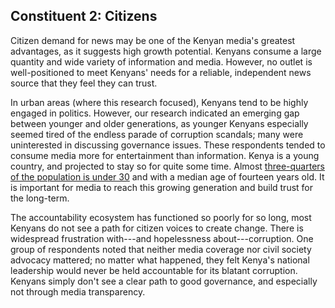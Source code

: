<h2 class="block">
  <span class="preTitle">Constituent 2:</span>
  <span class="title">Citizens</span>
</h2>

Citizen demand for news may be one of the Kenyan media's greatest advantages, as it suggests high growth potential. Kenyans consume a large quantity and wide variety of information and media. However, no outlet is well-positioned to meet Kenyans' needs for a reliable, independent news source that they feel they can trust.

In urban areas (where this research focused), Kenyans tend to be highly engaged in politics. However, our research indicated an emerging gap between younger and older generations, as younger Kenyans especially seemed tired of the endless parade of corruption scandals; many were uninterested in discussing governance issues. These respondents tended to consume media more for entertainment than information. Kenya is a young country, and projected to stay so for quite some time. Almost [three-quarters of the population is under 30](https://www.census.gov/population/international/files/at/AGTRNDKE.pdf) and with a median age of fourteen years old. It is important for media to reach this growing generation and build trust for the long-term.

The accountability ecosystem has functioned so poorly for so long, most Kenyans do not see a path for citizen voices to create change. There is widespread frustration with---and hopelessness about---corruption. One group of respondents noted that neither media coverage nor civil society advocacy mattered; no matter what happened, they felt Kenya's national leadership would never be held accountable for its blatant corruption. Kenyans simply don't see a clear path to good governance, and especially not through media transparency.
